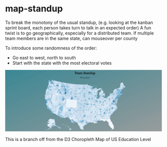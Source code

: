 # map-standup

To break the monotony of the usual standup, (e.g. looking at the kanban sprint board, each person takes turn to talk in an expected order)
A fun twist is to go geographically, especially for a distributed team. 
If multiple team members are in the same state, can mouseover per county

To introduce some randomness of the order:  
- Go east to west, north to south
- Start with the state with the most electoral votes


![](https://github.com/VizualAT/map-standup/blob/main/map_standup.gif)

This is a branch off from the D3 Choropleth Map of US Education Level
